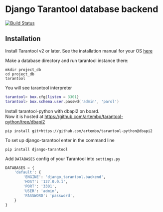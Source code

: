 # Django Tarantool database backend
[![Build Status](https://travis-ci.org/artembo/django-tarantool.svg?branch=master)](https://travis-ci.org/artembo/django-tarantool)

## Installation


Install Tarantool v2 or later. See the installation manual
for your OS [here](https://www.tarantool.io/en/download/)

Make a database directory and run tarantool instance there:

```shell script
mkdir project_db
cd project_db
tarantool
```

You will see tarantool interpreter
```lua
tarantool> box.cfg{listen = 3301}
tarantool> box.schema.user.passwd('admin', 'parol')
```

Install tarantool-python with dbapi2 on board.  
Now it is hosted at https://github.com/artembo/tarantool-python/tree/dbapi2 

```shell script
pip install git+https://github.com/artembo/tarantool-python@dbapi2 
```

To set up django-tarantool enter in the command line 
```shell script
pip install django-tarantool
```

Add ``DATABASES`` config of your Tarantool into ``settings.py``
```python
DATABASES = {
    'default': {
        'ENGINE': 'django_tarantool.backend',
        'HOST': '127.0.0.1',
        'PORT': '3301',
        'USER': 'admin',
        'PASSWORD': 'password',
    }
}
```
